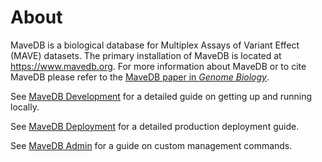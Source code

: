 # About 
MaveDB is a biological database for Multiplex Assays of Variant Effect (MAVE)
datasets. The primary installation of MaveDB is located at
https://www.mavedb.org. For more information about MaveDB or to cite MaveDB
please refer to the
[MaveDB paper in *Genome Biology*](https://doi.org/10.1186/s13059-019-1845-6).

See [MaveDB Development](./FOR_DEVS.md) for a detailed guide on getting up and 
running locally.

See [MaveDB Deployment](./DEPLOYMENT.md) for a detailed production deployment 
guide.

See [MaveDB Admin](./FOR_ADMINS.md) for a guide on custom management commands.